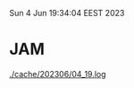 Sun  4 Jun 19:34:04 EEST 2023
# JAM
<a href='./cache/202306/04_19.log'>./cache/202306/04_19.log</a>
